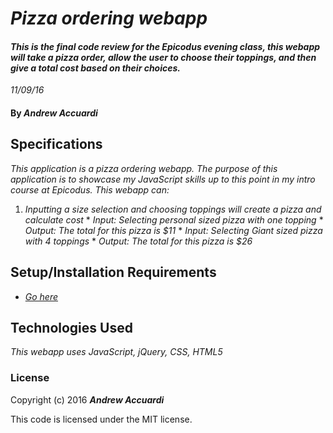 # _Pizza ordering webapp_

#### _This is the final code review for the Epicodus evening class, this webapp will take a pizza order, allow the user to choose their toppings, and then give a total cost based on their choices._
_11/09/16_

#### By _**Andrew Accuardi**_

## Specifications

 _This application is a pizza ordering webapp. The purpose of this application is to showcase my JavaScript skills up to this point in my intro course at Epicodus. This webapp can:_
  1. _Inputting a size selection and choosing toppings will create a pizza and calculate cost_
    * _Input: Selecting personal sized pizza with one topping_
    * _Output: The total for this pizza is $11_
    * _Input: Selecting Giant sized pizza with 4 toppings_
    * _Output: The total for this pizza is $26_

## Setup/Installation Requirements

* _[Go here](https://medicciardi.github.io/pizza)_

## Technologies Used

_This webapp uses JavaScript, jQuery, CSS, HTML5_

### License

Copyright (c) 2016 **_Andrew Accuardi_**

This code is licensed under the MIT license.
